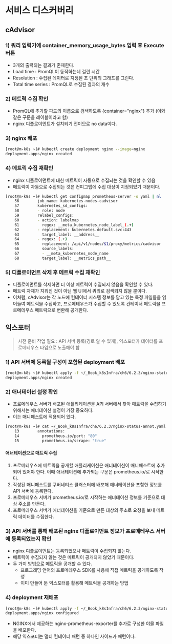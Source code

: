 # 서비스 디스커버리
## cAdvisor
### 1) 쿼리 입력기에 container_memory_usage_bytes 입력 후 Execute 버튼
- 3개의 출력되는 결과가 존재한다.
- Load time : PromQL이 동작하는데 걸린 시간
- Resolution : 수집된 데이터로 지정된 초 단위의 그래프를 그린다.
- Total time series : PromQL로 수집된 결과의 개수

### 2) 메트릭 수집 확인
- PromQL에 추가할 파드의 이름으로 검색하도록 {container="nginx"} 추가 (이와 같은 구문을 레이블이라고 함)
- nginx 디플로이먼트가 설치되기 전이므로 no data이다.

### 3) nginx 배포
```bash
[root@m-k8s ~]# kubectl create deployment nginx --image=nginx
deployment.apps/nginx created
```

### 4) 메트릭 수집 재확인
- nginx 디플로이먼트에 대한 메트릭이 자동으로 수집되는 것을 확인할 수 있음
- 메트릭이 자동으로 수집되는 것은 컨피그맵에 수집 대상이 지정되었기 때문이다.

```bash
[root@m-k8s ~]# kubectl get configmap prometheus-server -o yaml | nl
    56        job_name: kubernetes-nodes-cadvisor
    57        kubernetes_sd_configs:
    58        - role: node
    59        relabel_configs:
    60        - action: labelmap
    61          regex: __meta_kubernetes_node_label_(.+)
    62        - replacement: kubernetes.default.svc:443
    63          target_label: __address__
    64        - regex: (.+)
    65          replacement: /api/v1/nodes/$1/proxy/metrics/cadvisor
    66          source_labels:
    67          - __meta_kubernetes_node_name
    68          target_label: __metrics_path__
```

### 5) 디플로이먼트 삭제 후 메트릭 수집 재확인
- 디플로이먼트를 삭제하면 더 이상 메트릭이 수집되지 않음을 확인할 수 있다.
- 메트릭 자체가 지워진 것이 아닌 웹 UI에서 쿼리로 검색되지 않을 뿐이다.
- 이처럼, cAdvisor는 각 노드에 컨테이너 시스템 정보를 담고 있는 특정 파일들을 읽어들여 메트릭을 수집하고, 프로메테우스가 수집할 수 있도록 컨테이너 메트릭을 프로메테우스 메트릭으로 변환해 공개한다.


## 익스포터
> 사전 준비 작업 필요 : API 서버 등록(경로 알 수 있게), 익스포터가 데이터를 프로메테우스 타입으로 노출해야 함

### 1) API 서버에 등록될 구성이 포함된 deployment 배포
```bash
[root@m-k8s ~]# kubectl apply -f ~/_Book_k8sInfra/ch6/6.2.3/nginx-status-annot.yaml
deployment.apps/nginx created
```

### 2) 애너테이션 설정 확인
- 프로메테우스 서버가 배포된 애플리케이션을 API 서버에서 찾아 매트릭을 수집하기 위해서는 애너테이션 설정이 가장 중요하다.
- 이는 매니페스트에 적용되어 있다.
```bash
[root@m-k8s ~]# cat ~/_Book_k8sInfra/ch6/6.2.3/nginx-status-annot.yaml | nl
    13        annotations:
    14          prometheus.io/port: "80"
    15          prometheus.io/scrape: "true"
```

#### 애너테이션으로 매트릭 수집
1. 프로메테우스에 메트릭을 공개할 애플리케이션은 애너테이션이 매니페스트에 추가되어 있어야 한다. 이때 애너테이션에 추가되는 구문은 prometheus.io/로 시작한다.
2. 작성된 매니페스트를 쿠버네티스 클러스터에 배포해 애너테이션을 포함한 정보를 API 서버에 등록한다.
3. 프로메테우스 서버가 prometheus.io/로 시작하는 애너테이션 정보를 기준으로 대상 주소를 만든다.
4. 프로메테우스 서버가 애너테이션을 기준으로 만든 대상의 주소로 요청을 보내 메트릭 데이터를 수집한다.


### 3) API 서버를 통해 배포된 nginx 디플로이먼트 정보가 프로메테우스 서버에 등록되었는지 확인
- nginx 디플로이먼트는 등록되었으나 메트릭이 수집되지 않는다.
- 메트릭이 수집되지 않는 것은 메트릭이 공개되지 않았기 때문이다.
- 두 가지 방법으로 메트릭을 공개할 수 있다.
  - 프로그래밍 언어의 프로메테우스 SDK를 사용해 직접 메트릭을 공개하도록 작성
  - 이미 만들어 둔 익스포터를 활용해 메트릭을 공개하는 방법
 
### 4) deployment 재배포
```bash
[root@m-k8s ~]# kubectl apply -f ~/_Book_k8sInfra/ch6/6.2.3/nginx-status-metrics.yaml
deployment.apps/nginx configured
```
- NGINX에서 제공하는 nginx-prometheus-exporter를 추가로 구성한 야믈 파일을 배포한다.
- 해당 익스포터는 멀티 컨테이너 패턴 중 하나인 사이드카 패턴이다.

















